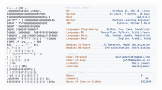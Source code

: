 <picture>
  <source srcset="https://raw.githubusercontent.com/mmazinjameel/mmazinjameel/main/dark_mode.svg?v=1750529573" media="(prefers-color-scheme: dark)">
  <img src="https://raw.githubusercontent.com/mmazinjameel/mmazinjameel/main/light_mode.svg?v=1750529573">
</picture>
